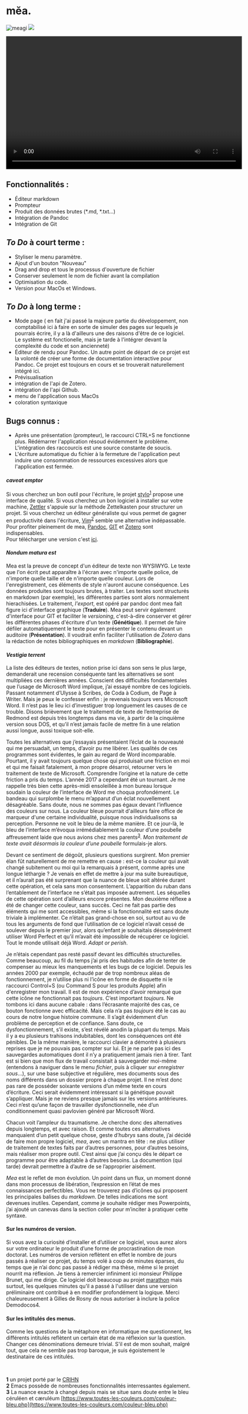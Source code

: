 # mĕa.
![meagi](mea.gif)
[<img src="mea.gif">](mea.mp4)

<video width="640" height="360" autoplay>

  <source src="mea.mp4" type="video/mp4">



</video>
 




## Fonctionnalités :
- Éditeur markdown
- Prompteur
- Produit des données brutes (*.md, *.txt...)
- Intégration de Pandoc
- Intégration de Git


## _To Do_ à court terme :
- Styliser le menu paramètre.
- Ajout d'un bouton "Nouveau"
- Drag and drop et tous le processus d'ouverture de fichier
- Conserver seulement le nom de fichier avant la compilation
- Optimisation du code.
- Version pour MacOs et Windows.

## _To Do_ à long terme : 
- Mode page ( en fait j'ai passé la majeure partie du développement, non comptabilisé ici à faire en sorte de simuler des pages sur lequels je pourrais écrire, il y a là d'ailleurs une des raisons d'être de ce logiciel. Le système est fonctionelle, mais je tarde à l'intégrer devant la complexité du code et son ancienneté)
- Éditeur de rendu pour Pandoc. Un autre point de départ de ce projet est la volonté de créer une forme de documentation interactive pour Pandoc. Ce projet est toujours en cours et se trouverait naturellement intégré ici.
- Prévisualisation
- intégration de l'api de Zotero.
- intégration de l'api Github.
- menu de l'application sous MacOs
- coloration syntaxique


## Bugs connus :
- Après une présentation (prompteur), le raccourci CTRL+S ne fonctionne plus. Rédémarrer l'application résoud évidemment le problème. L'intégration des raccourcis est une source constante de soucis.
- L'écriture automatique du fichier à la fermeture de l'application peut induire une consommation de ressources excessives alors que l'application est fermée.

#### _caveat emptor_
Si vous cherchez un bon outil pour l'écriture, le projet [stylo](https://stylo.huma-num.fr/login)<sup>[1](#f1)</sup> propose une interface de qualité. Si vous cherchez un bon logiciel à installer sur votre machine, [Zettler](https://www.zettlr.com/) s'appuie sur la méthode Zettelkasten pour structurer un projet. Si vous cherchez un éditeur généraliste qui vous permet de gagner en productivité dans l'écriture, [Vim](https://www.vim.org/)<sup>[2](#f2)</sup> semble une alternative indépassable.
Pour profiter pleinement de mea, [Pandoc](https://pandoc.org/installing.html), [GIT](https://git-scm.com/downloads) et [Zotero](https://www.zotero.org/download/) sont indispensables. <br>
Pour télécharger une version c'est [ici](https://github.com/jdehut/mea/releases).
 
#### _Nondum matura est_
Mea est la preuve de concept d'un éditeur de texte non WYSIWYG. Le texte que l'on écrit peut apparaître à l'écran avec n'importe quelle police, de n'importe quelle taille et de n'importe quelle couleur. Lors de l'enregistrement, ces éléments de style n'auront aucune conséquence. Les données produites sont toujours brutes, à traiter. Les textes sont structurés en markdown (par exemple), les différentes parties sont alors normalement hierachisées. Le traitement, _l'export_, est opéré par pandoc dont mea fait figure ici d'interface graphique (**Traduire**). Mea peut servir également d'interface pour GIT et faciliter le _versioning_, c'est-à-dire conserver et gérer les différentes phases d'écriture d'un texte (**Génétique**). Il permet de faire défiler automatiquement le texte pour en présenter le contenu devant un auditoire (**Présentation**). Il voudrait enfin faciliter l'utilisation de _Zotero_ dans la rédaction de notes bibliographiques en _markdown_ (**Bibliographie**).

#### _Vestigia terrent_
La liste des éditeurs de textes, notion prise ici dans son sens le plus large, demanderait une recension conséquente tant les alternatives se sont multipliées ces dernières années. Conscient des difficultés fondamentales que l’usage de Microsoft Word implique, j’ai essayé nombre de ces logiciels. Passant notamment d’Ulysse à Scribes, de Coda à Codium, de Page à Writer. Mais je peux le confesser enfin : je revenais toujours vers Microsoft Word. Il n’est pas le lieu ici d’investiguer trop longuement les causes de ce trouble. Disons brièvement que le traitement de texte de l’entreprise de Redmond est depuis très longtemps dans ma vie, à partir de la cinquième version sous DOS, et qu’il n’est jamais facile de mettre fin à une relation aussi longue, aussi toxique soit-elle. 


Toutes les alternatives que j’essayais présentaient l’éclat de la nouveauté qui me persuadait, un temps, d’avoir pu me libérer. Les qualités de ces programmes sont évidentes, le gain au regard de Word incomparable. Pourtant, il y avait toujours quelque chose qui produisait une friction en moi et qui me faisait fatalement, à mon propre désarroi, retourner vers le traitement de texte de Microsoft. Comprendre l’origine et la nature de cette friction a pris du temps. L’année 2017 a cependant été un tournant. Je me rappelle très bien cette après-midi ensoleillée à mon bureau lorsque soudain la couleur de l’interface de Word me choqua profondément. Le bandeau qui surplombe le menu m’apparut d’un éclat nouvellement désagréable. Sans doute, nous ne sommes pas égaux devant l’influence des couleurs sur nous. La couleur bleue pourrait d'ailleurs faire office de marqueur d'une certaine individualité, puisque nous individualisons sa perception. Personne ne voit le bleu de la même manière. Et ce jour-là, le bleu de l’interface m’évoqua irrémédiablement la couleur d’une poubelle affreusement laide que nous avions chez mes parents<sup>[3](#f3)</sup>. _Mon traitement de texte avait désormais la couleur d’une poubelle_ formulais-je alors.


Devant ce sentiment de dégoût, plusieurs questions surgirent. Mon premier élan fût naturellement de me remettre en cause : est-ce la couleur qui avait changé subitement ou moi qui la remarquais à présent, comme après une longue léthargie ? Je venais en effet de mettre à jour ma suite bureautique, et il n’aurait pas été surprenant que la nuance de bleue soit altérée durant cette opération, et cela sans mon consentement. L’apparition du ruban dans l’entablement de l’interface ne s’était pas imposée autrement. Les séquelles de cette opération sont d’ailleurs encore présentes. Mon deuxième réflexe a été de changer cette couleur, sans succès. Ceci ne fait pas partie des éléments qui me sont accessibles, même si la fonctionnalité est sans doute triviale à implémenter. Ce n’était pas grand-chose en soi, surtout au vu de tous les arguments de fond que l’utilisation de ce logiciel n’avait cessé de soulever depuis le premier jour, alors qu’enfant je souhaitais désespérément utiliser Word Perfect et qu’il m’avait été impossible de récupérer ce logiciel. Tout le monde utilisait déjà Word. _Adapt or perish_. 


Je n’étais cependant pas resté passif devant les difficultés structurelles. Comme beaucoup, au fil du temps j’ai pris des habitudes afin de tenter de compenser au mieux les manquements et les bugs de ce logiciel. Depuis les années 2000 par exemple, échaudé par de trop nombreux aléas de fonctionnement, je n’utilise plus ni l’icône en forme de disquette ni le raccourci Control+S (ou Command S pour les produits Apple) afin d'enregistrer mon travail. Il est de mon expérience d’avoir remarqué que cette icône ne fonctionnait pas _toujours_. C’est important _toujours_. Ne tombons ici dans aucune cabale : dans l’écrasante majorité des cas, ce bouton fonctionne avec efficacité. Mais cela n’a pas _toujours_ été le cas au cours de notre longue histoire commune. Il s’agit évidemment d’un problème de perception et de confiance. Sans doute, ce dysfonctionnement, s’il existe, s’est révélé anodin la plupart du temps. Mais il y a eu plusieurs trahisons indubitables, dont les conséquences ont été pénibles. De la même manière, le raccourci clavier a démontré à plusieurs reprises que je ne pouvais pas compter sur lui. Et je ne parle pas ici des sauvegardes automatiques dont il n’y a pratiquement jamais rien à tirer. Tant est si bien que mon flux de travail consistait à sauvegarder moi-même (entendons à naviguer dans le menu _fichier_, puis à cliquer sur _enregistrer sous_…), sur une base subjective et régulière, mes documents sous des noms différents dans un dossier propre à chaque projet. Il ne m’est donc pas rare de posséder soixante versions d’un même texte en cours d’écriture. Ceci serait évidemment intéressant si la génétique pouvait s’appliquer. Mais je ne reviens presque jamais sur les versions antérieures. Ceci n’est qu’une façon de travailler dysfonctionnelle, née d’un conditionnement quasi pavlovien généré par Microsoft Word. 


Chacun voit l’ampleur du traumatisme. Je cherche donc des alternatives depuis longtemps, et avec raison. Et comme toutes ces alternatives manquaient d’un petit quelque chose, geste d’_hubrys_ sans doute, j’ai décidé de faire mon propre logiciel, _mea_, avec un mantra en tête : ne plus utiliser de traitement de textes faits par d’autres personnes, pour d’autres besoins, mais réaliser mon propre outil. C’est ainsi que j’ai conçu dès le départ ce programme pour être adaptable à d’autres besoins. La documention (qui tarde) devrait permettre à d’autre de se l’approprier aisément. 


_Mea_ est le reflet de mon évolution. Un point dans un flux, un moment donné dans mon processus de libération, l’expression en l’état de mes connaissances perfectibles. Vous ne trouverez pas d’icônes qui proposent les principales balises du _markdown_. De telles indications me sont devenues inutiles. Cependant, comme je souhaite rédiger mes Powerpoints, j’ai ajouté un canevas dans la section coller pour m’inciter à pratiquer cette syntaxe.


#### Sur les numéros de version. 
Si vous avez la curiosité d’installer et d’utiliser ce logiciel, vous aurez alors sur votre ordinateur le produit d’une forme de procrastination de mon doctorat. Les numéros de version reflètent en effet le nombre de jours passés à réaliser ce projet, du temps volé à coup de minutes éparses, du temps que je n’ai donc pas passé à rédiger ma thèse, même si le projet nourrit ma réflexion. Je tiens à remercier infiniment ici monsieur Philippe Brunet, qui me dirige. Ce logiciel doit beaucoup au projet [marathon](https://www.demodocos.fr/ch2.html) mais surtout, les quelques minutes qu’il a passé à l'utiliser dans une version préliminaire ont contribué à en modifier profondément la logique. Merci chaleureusement à Gilles de Rosny de nous autoriser à inclure la police Demodocos4.

#### Sur les intitulés des menus. 
Comme les questions de la métaphore en informatique me questionnent, les différents intitulés reflètent un certain état de ma réflexion sur la question. Changer ces dénominations demeure trivial. S'il est de mon souhait, malgré tout, que cela ne semble pas trop baroque, je suis égoistement le destinataire de ces intitulés.







 

<b id="f1">1</b> un projet porté par le [CRIHN](https://www.crihn.org/)<br>
<b id="f2">2</b> Emacs possède de nombreuses fonctionnalités interressantes également.<br>
<b id="f3">3</b> La nuance exacte à changé depuis mais se situe sans doute entre le bleu céruléen et cæruléum [https://www.toutes-les-couleurs.com/couleur-bleu.php](https://www.toutes-les-couleurs.com/couleur-bleu.php)<br>




